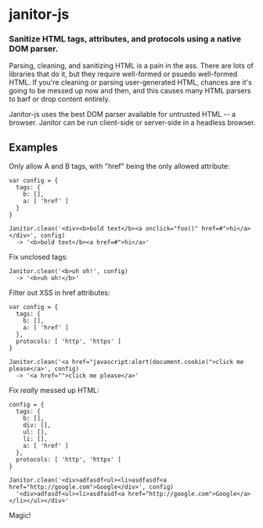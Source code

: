 janitor-js
==========

### Sanitize HTML tags, attributes, and protocols using a native DOM parser.

Parsing, cleaning, and sanitizing HTML is a pain in the ass.  There are lots of libraries that do it, 
but they require well-formed or psuedo well-formed HTML.  If you're cleaning or parsing user-generated
HTML, chances are it's going to be messed up now and then, and this causes many HTML parsers to barf or
drop content entirely.

Janitor-js uses the best DOM parser available for untrusted HTML -- a browser.  Janitor can be run 
client-side or server-side in a headless browser.

## Examples

Only allow A and B tags, with "href" being the only allowed attribute:

    var config = {
      tags: {
        b: [],
        a: [ 'href' ]
      }
    }
    
    Janitor.clean('<div><b>bold text</b><a onclick="foo()" href=#">hi</a></div>', config)
      -> '<b>bold text</b><a href=#">hi</a>'
      
Fix unclosed tags:

    Janitor.clean('<b>uh oh!', config)
      -> '<b>uh oh!</b>'
      
Filter out XSS in href attributes:

    var config = {
      tags: {
        b: [],
        a: [ 'href' ]
      },
      protocols: [ 'http', 'https' ]
    }
    
    Janitor.clean('<a href="javascript:alert(document.cookie)">click me please</a>', config)
      -> '<a href="">click me please</a>'
    
Fix *really* messed up HTML:

    config = {
      tags: {
        b: [],
        div: [],
        ul: [],
        li: [],
        a: [ 'href' ]
      },
      protocols: [ 'http', 'https' ]
    }
      
    Janitor.clean('<div>adfasdf<ul><li>asdfasdf<a href="http://google.com">Google</div>', config)
      '<div>adfasdf<ul><li>asdfasdf<a href="http://google.com">Google</a></li></ul></div>'
      
Magic!
